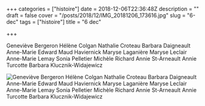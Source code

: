 +++
categories = ["histoire"]
date = 2018-12-06T22:36:48Z
description = ""
draft = false
cover = "/posts/2018/12/IMG_20181206_173616.jpg"
slug = "6-dec"
tags = ["histoire"]
title = "6 dec"

+++

Geneviève Bergeron
Hélène Colgan
Nathalie Croteau
Barbara Daigneault
Anne-Marie Edward
Maud Haviernick
Maryse Laganière
Maryse Leclair
Anne-Marie Lemay
Sonia Pelletier
Michèle Richard
Annie St-Arneault
Annie Turcotte
Barbara Klucznik-Widajewicz

![Geneviève Bergeron
Hélène Colgan
Nathalie Croteau
Barbara Daigneault
Anne-Marie Edward
Maud Haviernick
Maryse Laganière
Maryse Leclair
Anne-Marie Lemay
Sonia Pelletier
Michèle Richard
Annie St-Arneault
Annie Turcotte
Barbara Klucznik-Widajewicz](/posts/2018/12/IMG_20181206_173213.jpg)

